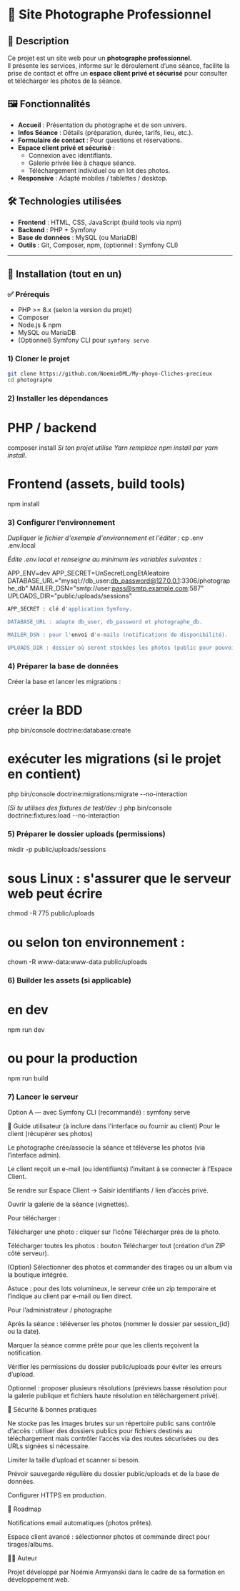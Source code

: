 # 📸 Site Photographe Professionnel

## 🌟 Description

Ce projet est un site web pour un **photographe professionnel**.  
Il présente les services, informe sur le déroulement d’une séance, facilite la prise de contact et offre un **espace client privé et sécurisé** pour consulter et télécharger les photos de la séance.

## 🖼️ Fonctionnalités

-   **Accueil** : Présentation du photographe et de son univers.
-   **Infos Séance** : Détails (préparation, durée, tarifs, lieu, etc.).
-   **Formulaire de contact** : Pour questions et réservations.
-   **Espace client privé et sécurisé** :
    -   Connexion avec identifiants.
    -   Galerie privée liée à chaque séance.
    -   Téléchargement individuel ou en lot des photos.
-   **Responsive** : Adapté mobiles / tablettes / desktop.

## 🛠️ Technologies utilisées

-   **Frontend** : HTML, CSS, JavaScript (build tools via npm)
-   **Backend** : PHP + Symfony
-   **Base de données** : MySQL (ou MariaDB)
-   **Outils** : Git, Composer, npm, (optionnel : Symfony CLI)

---

## 🚀 Installation (tout en un)

### ✅ Prérequis

-   PHP >= 8.x (selon la version du projet)
-   Composer
-   Node.js & npm
-   MySQL ou MariaDB
-   (Optionnel) Symfony CLI pour `symfony serve`

### 1) Cloner le projet

```bash
git clone https://github.com/NoemieDML/My-phoyo-Cliches-precieux
cd photographe
```

### 2) Installer les dépendances

# PHP / backend

composer install
_Si ton projet utilise Yarn remplace npm install par yarn install._

# Frontend (assets, build tools)

npm install

### 3) Configurer l’environnement

_Dupliquer le fichier d'exemple d'environnement et l'éditer :_
cp .env .env.local

_Édite .env.local et renseigne au minimum les variables suivantes :_

APP_ENV=dev
APP_SECRET=UnSecretLongEtAleatoire
DATABASE_URL="mysql://db_user:db_password@127.0.0.1:3306/photographe_db"
MAILER_DSN="smtp://user:pass@smtp.example.com:587"
UPLOADS_DIR="public/uploads/sessions"

```bash
APP_SECRET : clé d'application Symfony.

DATABASE_URL : adapte db_user, db_password et photographe_db.

MAILER_DSN : pour l'envoi d'e-mails (notifications de disponibilité).

UPLOADS_DIR : dossier où seront stockées les photos (public pour pouvoir servir les fichiers).
```

### 4) Préparer la base de données

Créer la base et lancer les migrations :

# créer la BDD

php bin/console doctrine:database:create

# exécuter les migrations (si le projet en contient)

php bin/console doctrine:migrations:migrate --no-interaction

_(Si tu utilises des fixtures de test/dev :)_
php bin/console doctrine:fixtures:load --no-interaction

### 5) Préparer le dossier uploads (permissions)

mkdir -p public/uploads/sessions

# sous Linux : s'assurer que le serveur web peut écrire

chmod -R 775 public/uploads

# ou selon ton environnement :

chown -R www-data:www-data public/uploads

### 6) Builder les assets (si applicable)

# en dev

npm run dev

# ou pour la production

npm run build

### 7) Lancer le serveur

Option A — avec Symfony CLI (recommandé) :
symfony serve

📖 Guide utilisateur (à inclure dans l'interface ou fournir au client)
Pour le client (récupérer ses photos)

Le photographe crée/associe la séance et téléverse les photos (via l’interface admin).

Le client reçoit un e-mail (ou identifiants) l’invitant à se connecter à l’Espace Client.

Se rendre sur Espace Client → Saisir identifiants / lien d’accès privé.

Ouvrir la galerie de la séance (vignettes).

Pour télécharger :

Télécharger une photo : cliquer sur l’icône Télécharger près de la photo.

Télécharger toutes les photos : bouton Télécharger tout (création d’un ZIP côté serveur).

(Option) Sélectionner des photos et commander des tirages ou un album via la boutique intégrée.

Astuce : pour des lots volumineux, le serveur crée un zip temporaire et l’indique au client par e-mail ou lien direct.

Pour l’administrateur / photographe

Après la séance : téléverser les photos (nommer le dossier par session\_{id} ou la date).

Marquer la séance comme prête pour que les clients reçoivent la notification.

Vérifier les permissions du dossier public/uploads pour éviter les erreurs d’upload.

Optionnel : proposer plusieurs résolutions (préviews basse résolution pour la galerie publique et fichiers haute résolution en téléchargement privé).

🔐 Sécurité & bonnes pratiques

Ne stocke pas les images brutes sur un répertoire public sans contrôle d’accès : utiliser des dossiers publics pour fichiers destinés au téléchargement mais contrôler l’accès via des routes sécurisées ou des URLs signées si nécessaire.

Limiter la taille d’upload et scanner si besoin.

Prévoir sauvegarde régulière du dossier public/uploads et de la base de données.

Configurer HTTPS en production.

📅 Roadmap

Notifications email automatiques (photos prêtes).

Espace client avancé : sélectionner photos et commande direct pour tirages/albums.

👩‍💻 Auteur

Projet développé par Noémie Armyanski dans le cadre de sa formation en développement web.
